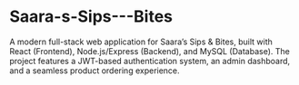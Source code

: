 # Saara-s-Sips---Bites
A modern full-stack web application for Saara’s Sips &amp; Bites, built with React (Frontend), Node.js/Express (Backend), and MySQL (Database). The project features a JWT-based authentication system, an admin dashboard, and a seamless product ordering experience.
